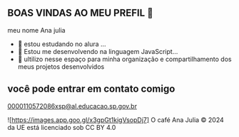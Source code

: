 ## BOAS VINDAS AO MEU PREFIL 👋

meu nome Ana julia

- 🔭 estou estudando no alura ...
- 🌱 Estou me desenvolvendo na linguagem JavaScript...
- 👯 ultilizo nesse espaço para minha organização e compartilhamento dos meus projetos desenvolvidos

## você pode entrar em contato comigo

0000110572086xsp@al.educacao.sp.gov.br



![https://images.app.goo.gl/x3gpGt1kigVsopDj7]
O café Ana Julia © 2024 da UE está licenciado sob CC BY 4.0



